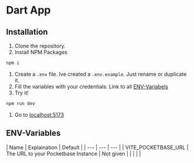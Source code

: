 # Dart App

## Installation

1. Clone the repository.
2. Install NPM Packages

```bash
npm i
```

1. Create a `.env` file. Ive created a `.env.example`. Just rename or duplicate it.
2. Fill the variables  with your credentials. Link to all [ENV-Variabels](#env-table)
3. Try it!

```bash
npm run dev
```

1. Go to [localhost:5173](http://localhost:5173) 

## ENV-Variables

<a name="env-table"></a>
| Name | Explaination | Default |
| --- | --- | --- |
| VITE_POCKETBASE_URL | The URL to your Pocketbase Instance | Not given |
|  |  |  |